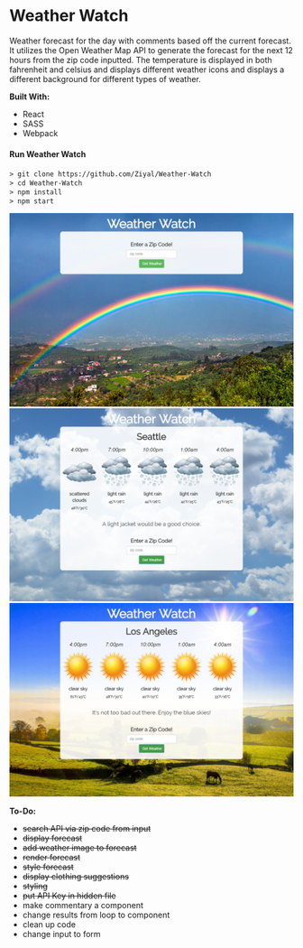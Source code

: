# Weather Watch

Weather forecast for the day with comments based off the current forecast. It utilizes the Open Weather Map API to generate the forecast for the next 12 hours from the zip code inputted. The temperature is displayed in both fahrenheit and celsius and displays different weather icons and displays a different background for different types of weather.

__Built With:__
* React
* SASS
* Webpack

#### Run Weather Watch

```
> git clone https://github.com/Ziyal/Weather-Watch
> cd Weather-Watch
> npm install
> npm start
```

![Weather Watch](https://github.com/Ziyal/Weather-Watch/blob/master/screenshots/1.png "Weather Watch")
![Weather Watch](https://github.com/Ziyal/Weather-Watch/blob/master/screenshots/2.png "Weather Watch")
![Weather Watch](https://github.com/Ziyal/Weather-Watch/blob/master/screenshots/3.png "Weather Watch")

__To-Do:__ 
* ~~search API via zip code from input~~
* ~~display forecast~~
* ~~add weather image to forecast~~
* ~~render forecast~~
* ~~style forecast~~
* ~~display clothing suggestions~~
* ~~styling~~
* ~~put API Key in hidden file~~
* make commentary a component
* change results from loop to component
* clean up code
* change input to form
